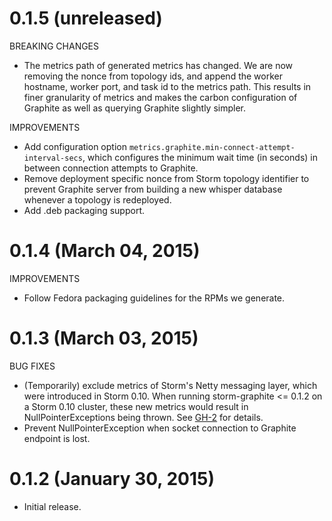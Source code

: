 # 0.1.5 (unreleased)

BREAKING CHANGES

* The metrics path of generated metrics has changed.  We are now removing the nonce from topology ids, and append the
  worker hostname, worker port, and task id to the metrics path.  This results in finer granularity of metrics and
  makes the carbon configuration of Graphite as well as querying Graphite slightly simpler.

IMPROVEMENTS

* Add configuration option `metrics.graphite.min-connect-attempt-interval-secs`, which configures the minimum wait time
  (in seconds) in between connection attempts to Graphite.
* Remove deployment specific nonce from Storm topology identifier to prevent Graphite server from building a new whisper
  database whenever a topology is redeployed.
* Add .deb packaging support.


# 0.1.4 (March 04, 2015)

IMPROVEMENTS

* Follow Fedora packaging guidelines for the RPMs we generate.


# 0.1.3 (March 03, 2015)

BUG FIXES

* (Temporarily) exclude metrics of Storm's Netty messaging layer, which were introduced in Storm 0.10.
  When running storm-graphite <= 0.1.2 on a Storm 0.10 cluster, these new metrics would result in
  NullPointerExceptions being thrown.
  See [GH-2](https://github.com/verisign/storm-graphite/issues/2) for details.
* Prevent NullPointerException when socket connection to Graphite endpoint is lost.


# 0.1.2 (January 30, 2015)

* Initial release.
